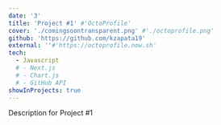 ```yaml
---
date: '3'
title: 'Project #1' #'OctoProfile'
cover: './comingsoontransparent.png' #'./octoprofile.png'
github: 'https://github.com/kzapata19'
external: ''#'https://octoprofile.now.sh'
tech:
  - Javascript
  # - Next.js
  # - Chart.js
  # - GitHub API
showInProjects: true
---
```


Description for Project #1
